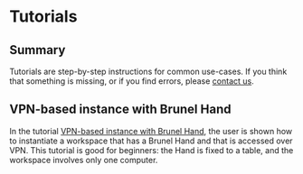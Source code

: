 # Tutorials

## Summary

Tutorials are step-by-step instructions for common use-cases.
If you think that something is missing, or if you find errors, please [contact
us](https://rerobots.net/contact).

## VPN-based instance with Brunel Hand

In the tutorial [VPN-based instance with Brunel
Hand](tutorial_vpn_brunelhand.html), the user is shown how to instantiate a
workspace that has a Brunel Hand and that is accessed over VPN. This tutorial is
good for beginners: the Hand is fixed to a table, and the workspace involves
only one computer.
